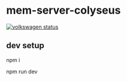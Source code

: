 # mem-server-colyseus
[![volkswagen status](https://auchenberg.github.io/volkswagen/volkswargen_ci.svg?v=1)](https://github.com/auchenberg/volkswagen)


## dev setup

npm i

npm run dev